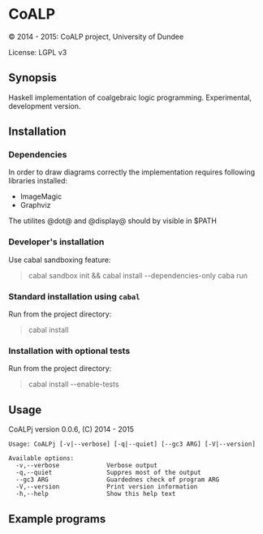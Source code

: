 # CoALP

:copyright: 2014 - 2015: CoALP project, University of Dundee

License: LGPL v3


## Synopsis

Haskell implementation of coalgebraic logic programming. Experimental,
development version.


## Installation

### Dependencies

In order to draw diagrams correctly the implementation requires following 
libraries installed:

* ImageMagic
* Graphviz

The utilites @dot@ and @display@ should by visible in $PATH

### Developer's installation

Use cabal sandboxing feature:

> cabal sandbox init && cabal install --dependencies-only
> caba run


### Standard installation using `cabal`

Run from the project directory:

> cabal install


### Installation with optional tests

Run from the project directory:

> cabal install --enable-tests


## Usage

CoALPj version 0.0.6, (C) 2014 - 2015

```
Usage: CoALPj [-v|--verbose] [-q|--quiet] [--gc3 ARG] [-V|--version]
  
Available options:
  -v,--verbose             Verbose output
  -q,--quiet               Suppres most of the output
  --gc3 ARG                Guardednes check of program ARG
  -V,--version             Print version information
  -h,--help                Show this help text
```

## Example programs
